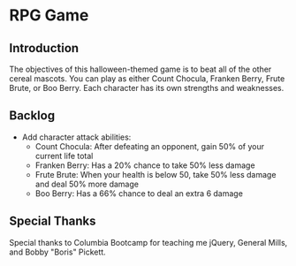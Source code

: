 # RPG Game

## Introduction

The objectives of this halloween-themed game is to beat all of the other cereal mascots. You can play as either Count Chocula, Franken Berry, Frute Brute, or Boo Berry. Each character has its own strengths and weaknesses. 

## Backlog

- Add character attack abilities:
  - Count Chocula: After defeating an opponent, gain 50% of your current life total
  - Franken Berry: Has a 20% chance to take 50% less damage 
  - Frute Brute: When your health is below 50, take 50% less damage and deal 50% more damage
  - Boo Berry: Has a 66% chance to deal an extra 6 damage  

## Special Thanks
Special thanks to Columbia Bootcamp for teaching me jQuery, General Mills, and Bobby "Boris" Pickett.
